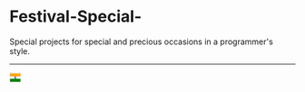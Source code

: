 # Festival-Special-
Special projects for special and precious occasions in a programmer's style.
<hr>
<img src="independence project.png" style="width:20px"; height:"20px"></img>
